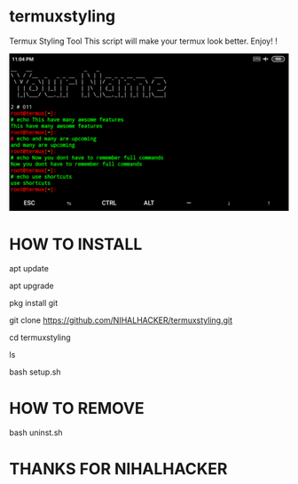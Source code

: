 # termuxstyling
Termux Styling Tool 
This script will make your termux look better. Enjoy! !


![logo](logo.png)


# HOW TO INSTALL 



apt update 



apt upgrade 



pkg install git 


git clone https://github.com/NIHALHACKER/termuxstyling.git



cd termuxstyling



ls



bash setup.sh



# HOW TO REMOVE 
 
 
bash uninst.sh







# THANKS FOR NIHALHACKER




